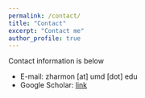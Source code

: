 ```yaml
---
permalink: /contact/
title: "Contact"
excerpt: "Contact me"
author_profile: true
---
```

Contact information is below
* E-mail: zharmon [at] umd [dot] edu
* Google Scholar: [link](https://scholar.google.com/citations?hl=en&user=k9OkYpwAAAAJ)

